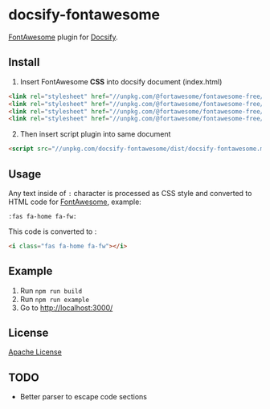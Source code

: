 # docsify-fontawesome

[FontAwesome](https://fontawesome.com/) plugin for [Docsify](https://docsify.js.org).

## Install

1. Insert FontAwesome **CSS** into docsify document (index.html)

```html
<link rel="stylesheet" href="//unpkg.com/@fortawesome/fontawesome-free/css/fontawesome.css" />
<link rel="stylesheet" href="//unpkg.com/@fortawesome/fontawesome-free/css/brands.css" />
<link rel="stylesheet" href="//unpkg.com/@fortawesome/fontawesome-free/css/regular.css" />
<link rel="stylesheet" href="//unpkg.com/@fortawesome/fontawesome-free/css/solid.css" />
```

2. Then insert script plugin into same document

```html
<script src="//unpkg.com/docsify-fontawesome/dist/docsify-fontawesome.min.js"></script>
```

## Usage

Any text inside of `:` character is processed as CSS style and converted to HTML code for [FontAwesome](https://fontawesome.com/icons), example:

```markup
:fas fa-home fa-fw:
```

This code is converted to :

```html
<i class="fas fa-home fa-fw"></i>
```

## Example

1. Run `npm run build`
1. Run `npm run example`
1. Go to [http://localhost:3000/]()

## License

[Apache License](LICENSE)

## TODO

- Better parser to escape code sections
